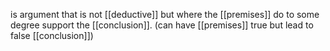  is argument that is not [[deductive]] but where the [[premises]] do to some degree support the [[conclusion]]. (can have [[premises]] true but lead to false [[conclusion]])